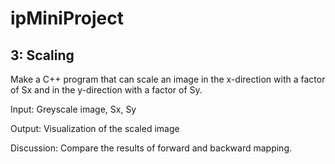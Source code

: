 # ipMiniProject

## 3: Scaling
Make a C++ program that can scale an image in the x-direction with a factor of Sx and in the y-direction with a factor of Sy.

Input: Greyscale image, Sx, Sy

Output:​ Visualization of the scaled image

Discussion: Compare the results of forward and backward mapping.